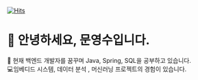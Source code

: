 [![Hits](https://hits.seeyoufarm.com/api/count/incr/badge.svg?url=https%3A%2F%2Fgithub.com%2Fyoungsoomoon%2F&count_bg=%2379C83D&title_bg=%23555555&icon=&icon_color=%23E7E7E7&title=hits&edge_flat=false)](https://hits.seeyoufarm.com)               
# 👋 안녕하세요, 문영수입니다.

  :open_book: 현재 백엔드 개발자를 꿈꾸며 Java, Spring, SQL을 공부하고 있습니다.<br>
  :computer:임베디드 시스템, 데이터 분석 , 머신러닝 프로젝트의 경험이 있습니다.

<!--
 <img src="https://img.shields.io/badge/-Python-blue?style=flat-square&logo=Python&logoColor=white">  <img src="https://img.shields.io/badge/-Jupyter-orange?style=flat-square&logo=Jupyter&logoColor=white">  <img src="https://img.shields.io/badge/-Pandas-navy?style=flat-square&logo=pandas&logoColor=white">  <img src="https://img.shields.io/badge/-NumPy-yellowgreen?style=flat-square&logo=NumPy&logoColor=white">  <img src="https://img.shields.io/badge/-MongoDB-green?style=flat-square&logo=MongoDB&logoColor=white">
--->
  <!---
youngsoomoon/youngsoomoon is a ✨ special ✨ repository because its `README.md` (this file) appears on your GitHub profile.
You can click the Preview link to take a look at your changes.
--->

